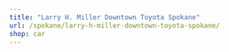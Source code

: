 ```yaml
---
title: "Larry H. Miller Downtown Toyota Spokane"
url: /spokane/larry-h-miller-downtown-toyota-spokane/
shop: car
---
```

